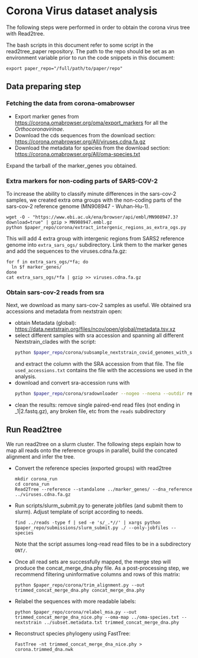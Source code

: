 # Corona Virus dataset analysis

The following steps were performed in order to obtain the corona virus tree with Read2tree.

The bash scripts in this document refer to some script in the read2tree_paper repository. The path to the repo should be set as an environment variable prior to run the code snippets in this document:
```shell
export paper_repo="/full/path/to/paper/repo"
```

## Data preparing step

### Fetching the data from corona-omabrowser
- Export marker genes from https://corona.omabrowser.org/oma/export_markers for all the _Orthocoronavirinae_.
- Download the cds sequences from the download section: https://corona.omabrowser.org/All/viruses.cdna.fa.gz
- Download the metadata for species from the download section: https://corona.omabrowser.org/All/oma-species.txt

Expand the tarball of the marker_genes you obtained.


### Extra markers for non-coding parts of SARS-COV-2 
To increase the ability to classify minute differences in the sars-cov-2 samples, we created extra oma groups 
with the non-coding parts of the sars-cov-2 reference genome (MN908947 - Wuhan-Hu-1). 

```shell
wget -O - "https://www.ebi.ac.uk/ena/browser/api/embl/MN908947.3?download=true" | gzip > MN908947.embl.gz 
python $paper_repo/corona/extract_intergenic_regions_as_extra_ogs.py
``` 
This will add 4 extra group with intergenic regions from SARS2 reference genome into `extra_sars_ogs/` subdirectory.
Link them to the marker genes and add the sequences to the viruses.cdna.fa.gz:

```shell
for f in extra_sars_ogs/*fa; do 
  ln $f marker_genes/
done
cat extra_sars_ogs/*fa | gzip >> viruses.cdna.fa.gz
```

### Obtain sars-cov-2 reads from sra
Next, we download as many sars-cov-2 samples as useful. We obtained sra accessions and metadata from nextstrain open:

- obtain Metadata (global): https://data.nextstrain.org/files/ncov/open/global/metadata.tsv.xz
- select different samples with sra accession and spanning all different Nextstrain_clades with the script:
  ```bash
  python $paper_repo/corona/subsample_nextstrain_covid_genomes_with_sra_accession.py --out subset.metadata.txt --nr-per-clade 200 metadata.tsv.xz 
  ```
  and extract the column with the SRA accession from that file. The file `used_accessions.txt` contains the file with the accessions we used in the analysis.
- download and convert sra-accession runs with
  ```bash
  python $paper_repo/corona/sradownloader --nogeo --noena --outdir reads used_accession.txt --threads 8
  ```
- clean the results: remove single paired-end read files (not ending in _1|2.fastq.gz), any broken file, etc from the `reads` subdirectory

## Run Read2tree

We run read2tree on a slurm cluster. The following steps explain how to map all reads onto the reference groups in parallel, build the concated alignment and infer the tree.

- Convert the reference species (exported groups) with read2tree
  ```shell
  mkdir corona_run
  cd corona_run
  Read2Tree --reference --standalone ../marker_genes/ --dna_reference ../viruses.cdna.fa.gz
  ```

- Run scripts/slurm_submit.py to generate jobfiles (and submit them to slurm). Adjust template of script according to needs.
  ```shell
  find ../reads -type f | sed -e 's/_.*//' | xargs python $paper_repo/submissions/slurm_submit.py ./ --only-jobfiles --species
  ```
  Note that the script assumes long-read read files to be in a subdirectory `ONT/`.

- Once all read sets are successfully mapped, the merge step will produce the concat_merge_dna.phy file. As a post-processing step, we recommend filtering uninformative columns and rows of this matrix:
  ```shell
  python $paper_repo/corona/trim_alignment.py --out trimmed_concat_merge_dna.phy concat_merge_dna.phy
  ```

- Relabel the sequences with more readable labels:
  ```shell
  python $paper_repo/corona/relabel_msa.py --out trimmed_concat_merge_dna_nice.phy --oma-map ../oma-species.txt --nextstrain ../subset.metadata.txt trimmed_concat_merge_dna.phy
  ```

- Reconstruct species phylogeny using FastTree:
  ```shell
  FastTree -nt trimmed_concat_merge_dna_nice.phy > corona.trimmed_dna.nwk
  ```
